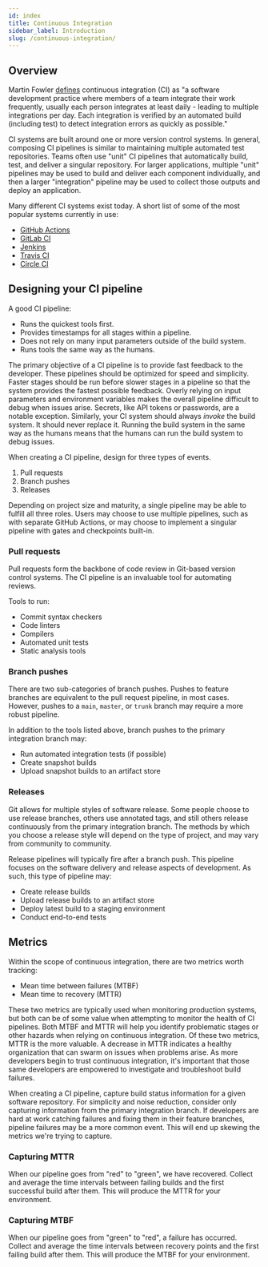 ```yaml
---
id: index
title: Continuous Integration
sidebar_label: Introduction
slug: /continuous-integration/
---
```


## Overview

Martin Fowler [defines][1] continuous integration (CI) as "a software
development practice where members of a team integrate their work frequently,
usually each person integrates at least daily - leading to multiple
integrations per day. Each integration is verified by an automated build
(including test) to detect integration errors as quickly as possible."

CI systems are built around one or more version control systems. In general,
composing CI pipelines is similar to maintaining multiple automated test
repositories. Teams often use "unit" CI pipelines that automatically build,
test, and deliver a singular repository. For larger applications, multiple
"unit" pipelines may be used to build and deliver each component individually,
and then a larger "integration" pipeline may be used to collect those outputs
and deploy an application.

Many different CI systems exist today. A short list of some of the most
popular systems currently in use:

* [GitHub Actions](https://github.com/features/actions)
* [GitLab CI](https://docs.gitlab.com/ee/ci/)
* [Jenkins](https://www.jenkins.io/)
* [Travis CI](https://travis-ci.com/)
* [Circle CI](https://circleci.com/)

[1]: https://martinfowler.com/articles/continuousIntegration.html

## Designing your CI pipeline

A good CI pipeline:

* Runs the quickest tools first.
* Provides timestamps for all stages within a pipeline.
* Does not rely on many input parameters outside of the build system.
* Runs tools the same way as the humans.

The primary objective of a CI pipeline is to provide fast feedback to the
developer. These pipelines should be optimized for speed and simplicity. Faster
stages should be run before slower stages in a pipeline so that the system
provides the fastest possible feedback. Overly relying on input parameters and
environment variables makes the overall pipeline difficult to debug when
issues arise. Secrets, like API tokens or passwords, are a notable exception.
Similarly, your CI system should always _invoke_ the build system. It should
never replace it. Running the build system in the same way as the humans means
that the humans can run the build system to debug issues.

When creating a CI pipeline, design for three types of events.

1. Pull requests
2. Branch pushes
3. Releases

Depending on project size and maturity, a single pipeline may be able to
fulfill all three roles. Users may choose to use multiple pipelines, such as
with separate GitHub Actions, or may choose to implement a singular pipeline
with gates and checkpoints built-in.

### Pull requests

Pull requests form the backbone of code review in Git-based version control
systems. The CI pipeline is an invaluable tool for automating reviews.

Tools to run:
* Commit syntax checkers
* Code linters
* Compilers
* Automated unit tests
* Static analysis tools

### Branch pushes

There are two sub-categories of branch pushes. Pushes to feature branches are
equivalent to the pull request pipeline, in most cases. However, pushes to
a `main`, `master`, or `trunk` branch may require a more robust pipeline.

In addition to the tools listed above, branch pushes to the primary integration
branch may:
* Run automated integration tests (if possible)
* Create snapshot builds
* Upload snapshot builds to an artifact store

### Releases

Git allows for multiple styles of software release. Some people choose to use
release branches, others use annotated tags, and still others release
continuously from the primary integration branch. The methods by which you
choose a release style will depend on the type of project, and may vary from
community to community.

Release pipelines will typically fire after a branch push. This pipeline
focuses on the software delivery and release aspects of development. As such,
this type of pipeline may:
* Create release builds
* Upload release builds to an artifact store
* Deploy latest build to a staging environment
* Conduct end-to-end tests

## Metrics

Within the scope of continuous integration, there are two metrics worth
tracking:

* Mean time between failures (MTBF)
* Mean time to recovery (MTTR)

These two metrics are typically used when monitoring production systems, but
both can be of some value when attempting to monitor the health of CI
pipelines. Both MTBF and MTTR will help you identify problematic stages or
other hazards when relying on continuous integration. Of these two metrics,
MTTR is the more valuable. A decrease in MTTR indicates a healthy organization
that can swarm on issues when problems arise. As more developers begin to trust
continuous integration, it's important that those same developers are empowered
to investigate and troubleshoot build failures.

When creating a CI pipeline, capture build status information for a given
software repository. For simplicity and noise reduction, consider only
capturing information from the primary integration branch. If developers are
hard at work catching failures and fixing them in their feature branches, 
pipeline failures may be a more common event. This will end up skewing the
metrics we're trying to capture.

### Capturing MTTR

When our pipeline goes from "red" to "green", we have recovered. Collect and
average the time intervals between failing builds and the first successful
build after them. This will produce the MTTR for your environment.

### Capturing MTBF

When our pipeline goes from "green" to "red", a failure has occurred. Collect
and average the time intervals between recovery points and the first failing
build after them. This will produce the MTBF for your environment.

